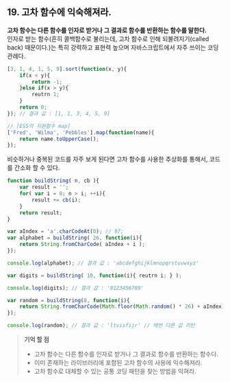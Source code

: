 ## 19. 고차 함수에 익숙해져라.
__고차 함수는 다른 함수를 인자로 받거나 그 결과로 함수를 반환하는 함수를 말한다.__<br/>
인자로 받는 함수(흔히 콜백함수로 불리는데, 고차 함수로 인해 되불려지기(called back) 때문이다.)는 
특히 강력하고 표현력 높으며 자바스크립트에서 자주 쓰이는 코딩 관례다.

```js
[3, 1, 4, 1, 5, 9].sort(function(x, y){
	if(x < y){
		return -1;
	}else if(x > y){
		reutrn 1;
	}
	return 0;
}); // 결과 값 : [1, 1, 3, 4, 5, 9]

// [ES5의 지원함수 map]
['Fred', 'Wilma', 'Pebbles'].map(function(name){
	return name.toUpperCase();
});
```

비슷하거나 중복된 코드를 자주 보게 된다면 고차 함수를 사용한 추상화를 통해서, 코드를 간소화 할 수 있다.

```js
function buildString( n, cb ){
	var result = '';
	for( var i = 0; n > i; ++i){
		result += cb(i);
	}
	return result;
}

var aIndex = 'a'.charCodeAt(0); // 97;
var alphabet = buildString( 26, function(i){ 
	return String.fromCharCode( aIndex + i ); 
});

console.log(alphabet); // 결과 값 : 'abcdefghijklmnopqrstuvwxyz'

var digits = buildString( 10, function(i){ reutrn i; } );

console.log(digits); // 결과 값 : '0123456789'

var random = buildString(8, function(i){
	return String.fromCharCode(Math.floor(Math.random() * 26) + aIndex);
});

console.log(random); // 결과 값 : 'ltvisfijr' // 매번 다른 값 리턴 
```

> __기억 할 점__
> * 고차 함수는 다른 함수를 인자로 받거나 그 결과로 함수를 반환하는 함수다.
> * 이미 존재하는 라이브러리에 포함된 고차 함수의 사용에 익수해져라.
> * 고차 함수로 대체할 수 있는 공통 코딩 패턴을 찾는 방법을 익혀라.